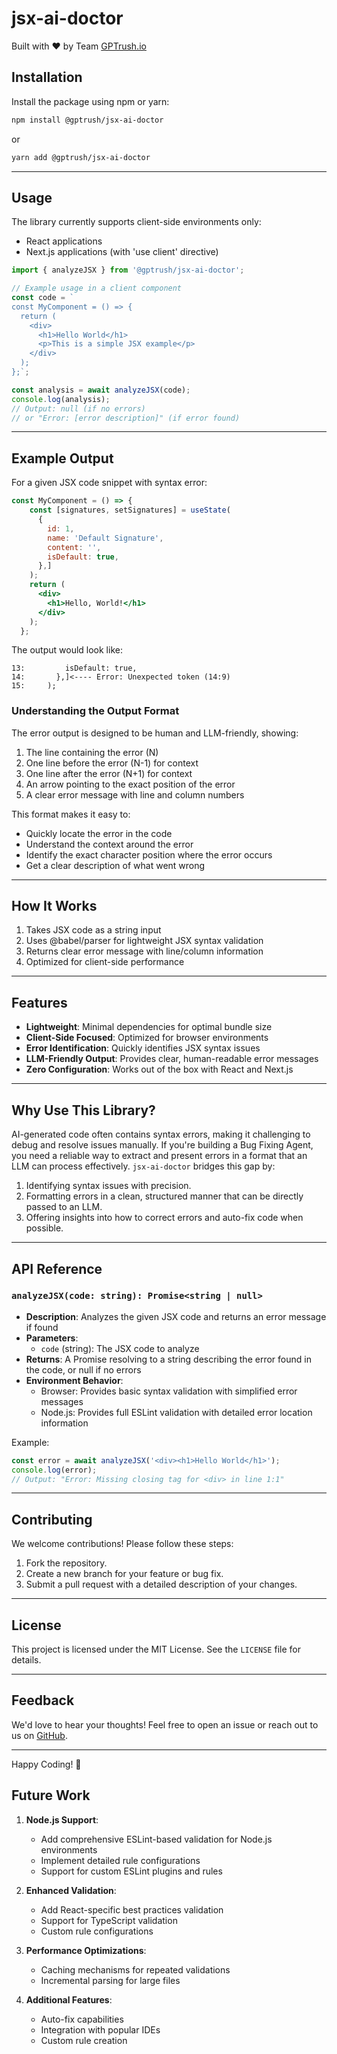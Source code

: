 # jsx-ai-doctor

Built with ❤️ by Team [GPTrush.io](https://gptrush.io)

## Installation

Install the package using npm or yarn:

```bash
npm install @gptrush/jsx-ai-doctor
```

or

```bash
yarn add @gptrush/jsx-ai-doctor
```
---

## Usage

The library currently supports client-side environments only:
- React applications
- Next.js applications (with 'use client' directive)

```javascript
import { analyzeJSX } from '@gptrush/jsx-ai-doctor';

// Example usage in a client component
const code = `
const MyComponent = () => {
  return (
    <div>
      <h1>Hello World</h1>
      <p>This is a simple JSX example</p>
    </div>
  );
};`;

const analysis = await analyzeJSX(code);
console.log(analysis);
// Output: null (if no errors)
// or "Error: [error description]" (if error found)
```

---

## Example Output

For a given JSX code snippet with syntax error:

```jsx
const MyComponent = () => {
    const [signatures, setSignatures] = useState(
      {
        id: 1,
        name: 'Default Signature',
        content: '',
        isDefault: true,
      },]
    );
    return (
      <div>
        <h1>Hello, World!</h1>
      </div>
    );
  };
```

The output would look like:

```
13:         isDefault: true,
14:       },]<---- Error: Unexpected token (14:9)
15:     );
```

### Understanding the Output Format

The error output is designed to be human and LLM-friendly, showing:
1. The line containing the error (N)
2. One line before the error (N-1) for context
3. One line after the error (N+1) for context
4. An arrow pointing to the exact position of the error
5. A clear error message with line and column numbers

This format makes it easy to:
- Quickly locate the error in the code
- Understand the context around the error
- Identify the exact character position where the error occurs
- Get a clear description of what went wrong

---

## How It Works

1. Takes JSX code as a string input
2. Uses @babel/parser for lightweight JSX syntax validation
3. Returns clear error message with line/column information
4. Optimized for client-side performance

---

## Features

- **Lightweight**: Minimal dependencies for optimal bundle size
- **Client-Side Focused**: Optimized for browser environments
- **Error Identification**: Quickly identifies JSX syntax issues
- **LLM-Friendly Output**: Provides clear, human-readable error messages
- **Zero Configuration**: Works out of the box with React and Next.js

---

## Why Use This Library?

AI-generated code often contains syntax errors, making it challenging to debug and resolve issues manually. If you're building a Bug Fixing Agent, you need a reliable way to extract and present errors in a format that an LLM can process effectively. `jsx-ai-doctor` bridges this gap by:

1. Identifying syntax issues with precision.
2. Formatting errors in a clean, structured manner that can be directly passed to an LLM.
3. Offering insights into how to correct errors and auto-fix code when possible.

---

## API Reference

### `analyzeJSX(code: string): Promise<string | null>`

- **Description**: Analyzes the given JSX code and returns an error message if found
- **Parameters**: 
  - `code` (string): The JSX code to analyze
- **Returns**: A Promise resolving to a string describing the error found in the code, or null if no errors
- **Environment Behavior**:
  - Browser: Provides basic syntax validation with simplified error messages
  - Node.js: Provides full ESLint validation with detailed error location information

Example:

```javascript
const error = await analyzeJSX('<div><h1>Hello World</h1>');
console.log(error);
// Output: "Error: Missing closing tag for <div> in line 1:1"
```

---

## Contributing

We welcome contributions! Please follow these steps:

1. Fork the repository.
2. Create a new branch for your feature or bug fix.
3. Submit a pull request with a detailed description of your changes.

---

## License

This project is licensed under the MIT License. See the `LICENSE` file for details.

---

## Feedback

We'd love to hear your thoughts! Feel free to open an issue or reach out to us on [GitHub](https://github.com/gptrush/jsx-ai-doctor).

---

Happy Coding! 🚀

## Future Work

1. **Node.js Support**: 
   - Add comprehensive ESLint-based validation for Node.js environments
   - Implement detailed rule configurations
   - Support for custom ESLint plugins and rules

2. **Enhanced Validation**:
   - Add React-specific best practices validation
   - Support for TypeScript validation
   - Custom rule configurations

3. **Performance Optimizations**:
   - Caching mechanisms for repeated validations
   - Incremental parsing for large files

4. **Additional Features**:
   - Auto-fix capabilities
   - Integration with popular IDEs
   - Custom rule creation

